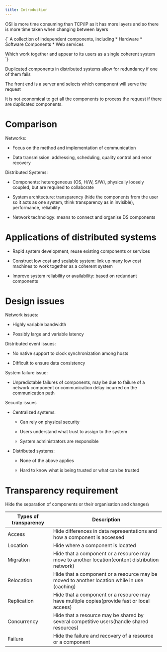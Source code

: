 ```yaml
---
title: Introduction
---
```


OSI is more time consuming than TCP/IP as it has more layers and so
there is more time taken when changing between layers

<Definition name="Distributed Systems">
{`
A collection of independent components, including
* Hardware
* Software Components
* Web services
  
Which work together and appear to its users as a single coherent system   
`}    
</Definition>

Duplicated components in distributed systems allow for redundancy if one
of them fails

The front end is a server and selects which component will serve the
request

It is not economical to get all the components to process the request if
there are duplicated components.

# Comparison

Networks:

- Focus on the method and implementation of communication

- Data transmission: addressing, scheduling, quality control and error
  recovery

Distributed Systems:

- Components: heterogeneous (OS, H/W, S/W), physically loosely
  coupled, but are required to collaborate

- System architecture: transparency (hide the components from the user
  so it acts as one system, think transparency as in invisible),
  performance, reliability

- Network technology: means to connect and organise DS components

# Applications of distributed systems

- Rapid system development, reuse existing components or services

- Construct low cost and scalable system: link up many low cost
  machines to work together as a coherent system

- Improve system reliability or availability: based on redundant
  components

# Design issues

Network issues:

- Highly variable bandwidth

- Possibly large and variable latency

Distributed event issues:

- No native support to clock synchronization among hosts

- Difficult to ensure data consistency

System failure issue:

- Unpredictable failures of components, may be due to failure of a
  network component or communication delay incurred on the
  communication path

Security issues

- Centralized systems:

  - Can rely on physical security

  - Users understand what trust to assign to the system

  - System administrators are responsible

- Distributed systems:

  - None of the above applies

  - Hard to know what is being trusted or what can be trusted

# Transparency requirement

Hide the separation of components or their organisation and changes\

| Types of transparency | Description                                                                                    |
| --------------------- | ---------------------------------------------------------------------------------------------- |
| Access                | Hide differences in data representations and how a component is accessed                       |
| Location              | Hide where a component is located                                                              |
| Migration             | Hide that a component or a resource may move to another location(content distribution network) |
| Relocation            | Hide that a component or a resource may be moved to another location while in use (caching)    |
| Replication           | Hide that a component or a resource may have multiple copies(provide fast or local access)     |
| Concurrency           | Hide that a resource may be shared by several competitive users(handle shared resources)       |
| Failure               | Hide the failure and recovery of a resource or a component                                     |

